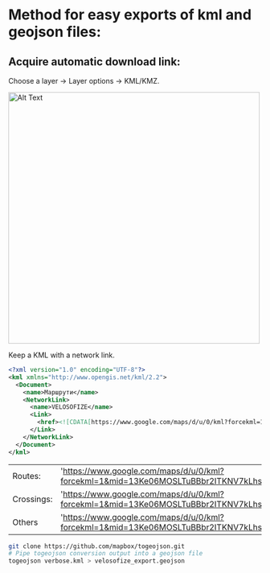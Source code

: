 # Method for easy exports of kml and geojson files:

## Acquire automatic download link:

Choose a layer -> Layer options -> KML/KMZ.

<img src="../attachments/network_link_kml.png" alt="Alt Text" width="500">

Keep a KML with a network link.

```xml
<?xml version="1.0" encoding="UTF-8"?>
<kml xmlns="http://www.opengis.net/kml/2.2">
  <Document>
    <name>Маршрути</name>
    <NetworkLink>
      <name>VELOSOFIZE</name>
      <Link>
        <href><![CDATA[https://www.google.com/maps/d/u/0/kml?forcekml=1&mid=13Ke06MOSLTuBBbr2ITKNV7kLhs_v2Qc&lid=3wjSl8o1dLc]]></href>
      </Link>
    </NetworkLink>
  </Document>
</kml>
```

| | |
|:--|:--|
| Routes: | 'https://www.google.com/maps/d/u/0/kml?forcekml=1&mid=13Ke06MOSLTuBBbr2ITKNV7kLhs_v2Qc&lid=3wjSl8o1dLc'| 
| Crossings: | 'https://www.google.com/maps/d/u/0/kml?forcekml=1&mid=13Ke06MOSLTuBBbr2ITKNV7kLhs_v2Qc&lid=bB78iE4m2io'| 
| Others | 'https://www.google.com/maps/d/u/0/kml?forcekml=1&mid=13Ke06MOSLTuBBbr2ITKNV7kLhs_v2Qc&lid=ToS2rNd9rNc'| 

```bash
git clone https://github.com/mapbox/togeojson.git
# Pipe togeojson conversion output into a geojson file
togeojson verbose.kml > velosofize_export.geojson
```
